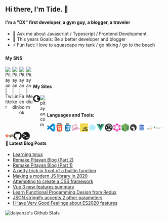 ## Hi there, I'm Tide. 👋

#### I'm a "DX" first developer, a gym guy, a blogger, a traveler
- 💬 Ask me about Javascript / Typescript / Frontend Development
- 🥅 This years Goals: Be a better developer and blogger
- ⚡ Fun fact: I love to aquascape my tank / go hiking / go to the beach


#### My SNS

[<img align="left" alt="Pitayan | Twitter" width="22px" src="https://cdn.jsdelivr.net/npm/simple-icons@v3/icons/twitter.svg" />][twitter]
[<img align="left" alt="Pitayan | LinkedIn" width="22px" src="https://cdn.jsdelivr.net/npm/simple-icons@v3/icons/linkedin.svg" />][linkedin]
[<img align="left" alt="Pitayan | Facebook" width="22px" src="https://cdn.jsdelivr.net/npm/simple-icons@v3/icons/facebook.svg" />][facebook]
[<img align="left" alt="Pitayan | Medium" width="22px" src="https://cdn.jsdelivr.net/npm/simple-icons@v3/icons/medium.svg" />][medium]

<br/>
<br/>


#### My Sites

[<img align="left" alt="daiyanze.com" width="22px" src="https://raw.githubusercontent.com/iconic/open-iconic/master/svg/globe.svg" />][personal]
[<img align="left" alt="pitayan.com" width="22px" src="https://avatars0.githubusercontent.com/u/59716975?s=200&v=4" />][blog]

<br/>
<br/>

#### Languages and Tools:

[<img align="left" alt="Visual Studio Code" width="26px" src="https://raw.githubusercontent.com/github/explore/80688e429a7d4ef2fca1e82350fe8e3517d3494d/topics/visual-studio-code/visual-studio-code.png" />][blog]
[<img align="left" alt="HTML5" width="26px" src="https://raw.githubusercontent.com/github/explore/80688e429a7d4ef2fca1e82350fe8e3517d3494d/topics/html/html.png" />][blog]
[<img align="left" alt="CSS3" width="26px" src="https://raw.githubusercontent.com/github/explore/80688e429a7d4ef2fca1e82350fe8e3517d3494d/topics/css/css.png" />][blog]
[<img align="left" alt="Sass" width="26px" src="https://raw.githubusercontent.com/github/explore/80688e429a7d4ef2fca1e82350fe8e3517d3494d/topics/sass/sass.png" />][blog]
[<img align="left" alt="JavaScript" width="26px" src="https://raw.githubusercontent.com/github/explore/80688e429a7d4ef2fca1e82350fe8e3517d3494d/topics/javascript/javascript.png" />][blog]
[<img align="left" alt="React" width="26px" src="https://raw.githubusercontent.com/github/explore/80688e429a7d4ef2fca1e82350fe8e3517d3494d/topics/react/react.png" />][blog]
[<img align="left" alt="React" width="26px" src="https://raw.githubusercontent.com/github/explore/80688e429a7d4ef2fca1e82350fe8e3517d3494d/topics/vue/vue.png" />][blog]
[<img align="left" alt="React" width="26px" src="https://raw.githubusercontent.com/github/explore/80688e429a7d4ef2fca1e82350fe8e3517d3494d/topics/rust/rust.png" />][blog]
[<img align="left" alt="GraphQL" width="26px" src="https://raw.githubusercontent.com/github/explore/80688e429a7d4ef2fca1e82350fe8e3517d3494d/topics/graphql/graphql.png" />][blog]
[<img align="left" alt="Node.js" width="26px" src="https://raw.githubusercontent.com/github/explore/80688e429a7d4ef2fca1e82350fe8e3517d3494d/topics/nodejs/nodejs.png" />][blog]
[<img align="left" alt="Deno" width="26px" src="https://raw.githubusercontent.com/github/explore/361e2821e2dea67711cde99c9c40ed357061cf27/topics/deno/deno.png" />][blog]
[<img align="left" alt="SQL" width="26px" src="https://raw.githubusercontent.com/github/explore/80688e429a7d4ef2fca1e82350fe8e3517d3494d/topics/sql/sql.png" />][blog]
[<img align="left" alt="MySQL" width="26px" src="https://raw.githubusercontent.com/github/explore/80688e429a7d4ef2fca1e82350fe8e3517d3494d/topics/mysql/mysql.png" />][blog]
[<img align="left" alt="MongoDB" width="26px" src="https://raw.githubusercontent.com/github/explore/80688e429a7d4ef2fca1e82350fe8e3517d3494d/topics/mongodb/mongodb.png" />][blog]
[<img align="left" alt="Git" width="26px" src="https://raw.githubusercontent.com/github/explore/80688e429a7d4ef2fca1e82350fe8e3517d3494d/topics/git/git.png" />][blog]
[<img align="left" alt="GitHub" width="26px" src="https://raw.githubusercontent.com/github/explore/78df643247d429f6cc873026c0622819ad797942/topics/github/github.png" />][blog]
[<img align="left" alt="HTML5" width="26px" src="https://raw.githubusercontent.com/github/explore/80688e429a7d4ef2fca1e82350fe8e3517d3494d/topics/terminal/terminal.png" />][blog]

<br/>
<br/>


#### 📕 Latest Blog Posts
<!-- BLOG-POST-LIST:START -->
- [Learning tmux](https://pitayan.com/posts/learning-tmux-as-a-beginner)
- [Remake Pitayan Blog &lpar;Part 2&rpar;](https://pitayan.com/posts/remake-pitayan-blog-part-2)
- [Remake Pitayan Blog &lpar;Part 1&rpar;](https://pitayan.com/posts/remake-pitayan-blog)
- [A petty trick in front of a builtin function](https://pitayan.com/posts/petty-trick-in-front-of-a-builtin-function)
- [Making a modern JS library in 2020](https://pitayan.com/posts/modernest-lib-hello-world)
- [Attempting to create a CSS framework](https://pitayan.com/posts/css-framework-attempt)
- [Vue 3 new features summary](https://pitayan.com/posts/vue-next-features)
- [Learn Functional Progamming Design from Redux](https://pitayan.com/posts/redux-fp-design)
- [JSON.stringify accepts 2 other parameters](https://pitayan.com/posts/json-stringify-params)
- [I Have Very Good Feelings about ES2020 features](https://pitayan.com/posts/es2020-features)
<!-- BLOG-POST-LIST:END -->




<!--
**daiyanze/daiyanze** is a ✨ _special_ ✨ repository because its `README.md` (this file) appears on your GitHub profile.

Here are some ideas to get you started:

- 🔭 I’m currently working on ...
- 🌱 I’m currently learning ...
- 👯 I’m looking to collaborate on ...
- 🤔 I’m looking for help with ...
- 💬 Ask me about ...
- 📫 How to reach me: ...
- 😄 Pronouns: ...
- ⚡ Fun fact: ...
-->

<img align="left" alt="daiyanze's Github Stats" src="https://github-readme-stats.vercel.app/api?username=daiyanze&show_icons=true&hide_border=true" />

[personal]: https://daiyanze.com/?ref=github
[blog]: https://pitayan.com/?ref=github
[twitter]: https://twitter.com/daiyanze
[facebook]: https://facebook.com/yanze.dai
[linkedin]: https://www.linkedin.com/in/daiyanze/
[medium]: https://www.medium.com/@daiyanze
